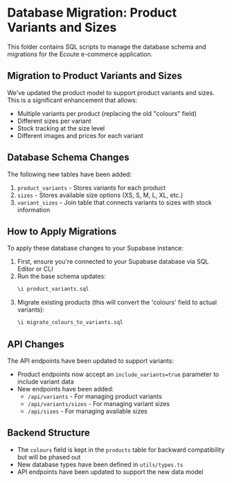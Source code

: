 # Database Migration: Product Variants and Sizes

This folder contains SQL scripts to manage the database schema and migrations for the Ecoute e-commerce application.

## Migration to Product Variants and Sizes

We've updated the product model to support product variants and sizes. This is a significant enhancement that allows:

- Multiple variants per product (replacing the old "colours" field)
- Different sizes per variant
- Stock tracking at the size level
- Different images and prices for each variant

## Database Schema Changes

The following new tables have been added:

1. `product_variants` - Stores variants for each product
2. `sizes` - Stores available size options (XS, S, M, L, XL, etc.)
3. `variant_sizes` - Join table that connects variants to sizes with stock information

## How to Apply Migrations

To apply these database changes to your Supabase instance:

1. First, ensure you're connected to your Supabase database via SQL Editor or CLI
2. Run the base schema updates:
   ```sql
   \i product_variants.sql
   ```
3. Migrate existing products (this will convert the 'colours' field to actual variants):
   ```sql
   \i migrate_colours_to_variants.sql
   ```

## API Changes

The API endpoints have been updated to support variants:

- Product endpoints now accept an `include_variants=true` parameter to include variant data
- New endpoints have been added:
  - `/api/variants` - For managing product variants
  - `/api/variants/sizes` - For managing variant sizes
  - `/api/sizes` - For managing available sizes

## Backend Structure

- The `colours` field is kept in the `products` table for backward compatibility but will be phased out
- New database types have been defined in `utils/types.ts`
- API endpoints have been updated to support the new data model 